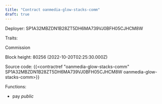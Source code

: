 ```yaml
---
title: "Contract oanmedia-glow-stacks-comm"
draft: true
---
```

Deployer: SP1A32MBZDN1B28ZT5DH6MA739VJ0BFH05CJHCM8W

Traits:
 
Commission


Block height: 80256 (2022-10-20T02:25:30.000Z)

Source code: {{<contractref "oanmedia-glow-stacks-comm" SP1A32MBZDN1B28ZT5DH6MA739VJ0BFH05CJHCM8W oanmedia-glow-stacks-comm>}}

Functions:

* pay _public_
